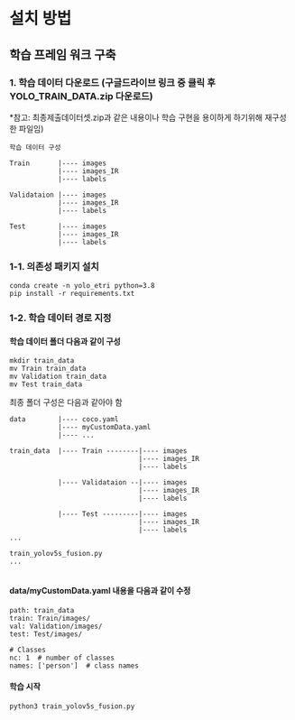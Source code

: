 # 설치 방법

## 학습 프레임 워크 구축 

### 1. 학습 데이터 다운로드 (구글드라이브 링크 중 클릭 후 YOLO_TRAIN_DATA.zip 다운로드)
*참고: 최종제출데이터셋.zip과 같은 내용이나 학습 구현을 용이하게 하기위해 재구성한 파일임)
```
학습 데이터 구성

Train       |---- images
            |---- images_IR
            |---- labels

Validataion |---- images
            |---- images_IR
            |---- labels

Test        |---- images
            |---- images_IR
            |---- labels
```

### 1-1. 의존성 패키지 설치
```
conda create -n yolo_etri python=3.8
pip install -r requirements.txt
```

### 1-2. 학습 데이터 경로 지정

#### 학습 데이터 폴더 다음과 같이 구성
```
mkdir train_data 
mv Train train_data
mv Validation train_data
mv Test train_data
```

최종 폴더 구성은 다음과 같아야 함
```
data        |---- coco.yaml
            |---- myCustomData.yaml
            |---- ...

train_data  |---- Train --------|---- images
                                |---- images_IR
                                |---- labels

            |---- Validataion --|---- images
                                |---- images_IR
                                |---- labels
            
            |---- Test ---------|---- images
                                |---- images_IR
                                |---- labels
...

train_yolov5s_fusion.py
...


```
#### data/myCustomData.yaml 내용을 다음과 같이 수정
```
path: train_data
train: Train/images/
val: Validation/images/
test: Test/images/

# Classes
nc: 1  # number of classes
names: ['person']  # class names
```

#### 학습 시작
```
python3 train_yolov5s_fusion.py
```


